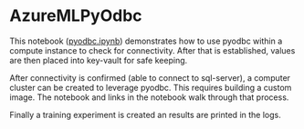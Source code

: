 AzureMLPyOdbc
=============

This notebook
([pyodbc.ipynb](https://github.com/memasanz/AzureMLPyOdbc/blob/main/pyodbc.ipynb))
demonstrates how to use pyodbc within a compute instance to check for
connectivity. After that is established, values are then placed into key-vault
for safe keeping.

After connectivity is confirmed (able to connect to sql-server), a computer
cluster can be created to leverage pyodbc. This requires building a custom
image. The notebook and links in the notebook walk through that process.

Finally a training experiment is created an results are printed in the logs.
